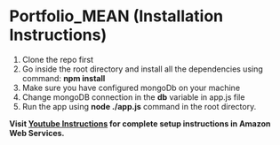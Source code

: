 # Portfolio_MEAN (Installation Instructions)
1. Clone the repo first
2. Go inside the root directory and install all the dependencies using command: <strong>npm install</strong>
3. Make sure you have configured mongoDb on your machine
4. Change mongoDB connection in the <strong>db</strong> variable in app.js file
5. Run the app using <strong>node ./app.js</strong> command in the root directory.

<strong>Visit <a href="https://www.youtube.com/watch?v=SsdnBdXxt3o&list=PLvzPNZcI8QDoPHHx4RG0fc0m3nrB2-Hxx">Youtube Instructions</a> for complete setup instructions in Amazon Web Services.</strong>
